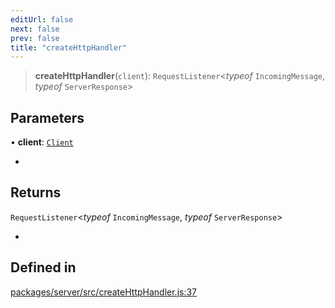 ```yaml
---
editUrl: false
next: false
prev: false
title: "createHttpHandler"
---
```


> **createHttpHandler**(`client`): `RequestListener`\<*typeof* `IncomingMessage`, *typeof* `ServerResponse`\>

## Parameters

• **client**: [`Client`](/reference/tevm/server/type-aliases/client/)

*

## Returns

`RequestListener`\<*typeof* `IncomingMessage`, *typeof* `ServerResponse`\>

*

## Defined in

[packages/server/src/createHttpHandler.js:37](https://github.com/evmts/tevm-monorepo/blob/main/packages/server/src/createHttpHandler.js#L37)
